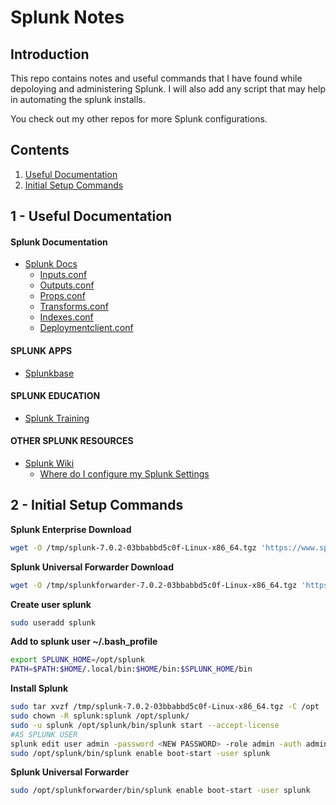 # Splunk Notes

## Introduction
This repo contains notes and useful commands that I have found while depoloying and administering Splunk. I will also add any script that may help in automating the splunk installs.

You check out my other repos for more Splunk configurations.

## Contents

1. [Useful Documentation](#1---useful-documentation)
2. [Initial Setup Commands](#2---initial-setup-commands)

## 1 - Useful Documentation

#### Splunk Documentation
* [Splunk Docs](http://docs.splunk.com/Documentation)
  * [Inputs.conf](http://docs.splunk.com/Documentation/Splunk/7.0.2/admin/Inputsconf)
  * [Outputs.conf](http://docs.splunk.com/Documentation/Splunk/7.0.2/admin/Outputsconf)
  * [Props.conf](http://docs.splunk.com/Documentation/Splunk/7.0.2/admin/Propsconf)
  * [Transforms.conf](http://docs.splunk.com/Documentation/Splunk/7.0.2/admin/Transformsconf)
  * [Indexes.conf](http://docs.splunk.com/Documentation/Splunk/7.0.2/admin/Indexesconf)
  * [Deploymentclient.conf](http://docs.splunk.com/Documentation/Splunk/7.0.2/admin/Deploymentclientconf)
  
#### SPLUNK APPS
* [Splunkbase](https://splunkbase.splunk.com/)
  
#### SPLUNK EDUCATION
* [Splunk Training](https://www.splunk.com/en_us/view/education/SP-CAAAAH9)
  
#### OTHER SPLUNK RESOURCES
* [Splunk Wiki](https://wiki.splunk.com/Main_Page)
  * [Where do I configure my Splunk Settings](https://wiki.splunk.com/Where_do_I_configure_my_Splunk_settings%3F)

## 2 - Initial Setup Commands

**Splunk Enterprise Download**
```bash
wget -O /tmp/splunk-7.0.2-03bbabbd5c0f-Linux-x86_64.tgz 'https://www.splunk.com/bin/splunk/DownloadActivityServlet?architecture=x86_64&platform=linux&version=7.0.2&product=splunk&filename=splunk-7.0.2-03bbabbd5c0f-Linux-x86_64.tgz&wget=true'
```

**Splunk Universal Forwarder Download**
```bash
wget -O /tmp/splunkforwarder-7.0.2-03bbabbd5c0f-Linux-x86_64.tgz 'https://www.splunk.com/bin/splunk/DownloadActivityServlet?architecture=x86_64&platform=linux&version=7.0.2&product=universalforwarder&filename=splunkforwarder-7.0.2-03bbabbd5c0f-Linux-x86_64.tgz&wget=true'
```

**Create user splunk**
```bash
sudo useradd splunk
```

**Add to splunk user ~/.bash_profile**
```bash
export SPLUNK_HOME=/opt/splunk
PATH=$PATH:$HOME/.local/bin:$HOME/bin:$SPLUNK_HOME/bin
```

**Install Splunk**
```bash
sudo tar xvzf /tmp/splunk-7.0.2-03bbabbd5c0f-Linux-x86_64.tgz -C /opt
sudo chown -R splunk:splunk /opt/splunk/
sudo -u splunk /opt/splunk/bin/splunk start --accept-license
#AS SPLUNK USER
splunk edit user admin -password <NEW PASSWORD> -role admin -auth admin:changeme
sudo /opt/splunk/bin/splunk enable boot-start -user splunk
```

**Splunk Universal Forwarder**
```bash
sudo /opt/splunkforwarder/bin/splunk enable boot-start -user splunk
```
